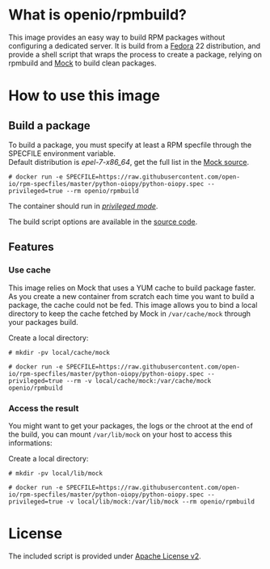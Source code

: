 # What is openio/rpmbuild?

This image provides an easy way to build RPM packages without configuring a dedicated server.
It is build from a [Fedora](https://getfedora.org) 22 distribution, and provide a shell script that wraps the process to create a package, relying on rpmbuild and [Mock](https://fedoraproject.org/wiki/Mock) to build clean packages.

# How to use this image

## Build a package

To build a package, you must specify at least a RPM specfile through the SPECFILE environment variable.  
Default distribution is *epel-7-x86_64*, get the full list in the [Mock source](http://pkgs.fedoraproject.org/cgit/mock.git/).  

```console
# docker run -e SPECFILE=https://raw.githubusercontent.com/open-io/rpm-specfiles/master/python-oiopy/python-oiopy.spec --privileged=true --rm openio/rpmbuild
```
The container should run in [*privileged mode*](http://blog.docker.com/2013/09/docker-can-now-run-within-docker/).

The build script options are available in the [source code](https://github.com/open-io/dockerfiles/blob/master/openio-rpmbuild/build.sh).

## Features

### Use cache
This image relies on Mock that uses a YUM cache to build package faster. As you create a new container from scratch each time you want to build a package, the cache could not be fed.
This image allows you to bind a local directory to keep the cache fetched by Mock in `/var/cache/mock` through your packages build.

Create a local directory:

```console
# mkdir -pv local/cache/mock
```

```console
# docker run -e SPECFILE=https://raw.githubusercontent.com/open-io/rpm-specfiles/master/python-oiopy/python-oiopy.spec --privileged=true --rm -v local/cache/mock:/var/cache/mock openio/rpmbuild
```

### Access the result
You might want to get your packages, the logs or the chroot at the end of the build, you can mount `/var/lib/mock` on your host to access this informations:

Create a local directory:

```console
# mkdir -pv local/lib/mock
```

```console
# docker run -e SPECFILE=https://raw.githubusercontent.com/open-io/rpm-specfiles/master/python-oiopy/python-oiopy.spec --privileged=true -v local/lib/mock:/var/lib/mock --rm openio/rpmbuild
```

# License

The included script is provided under [Apache License v2](http://www.apache.org/licenses/LICENSE-2.0).
